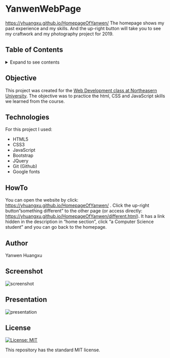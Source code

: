 # YanwenWebPage

https://yhuangxu.github.io/HomepageOfYanwen/
The homepage shows my past experience and my skills. And the up-right button will take you to see my craftwork and my photography project for 2019.

## Table of Contents
<details><summary>Expand to see contents</summary>
<p>

* **[Objective](#objective)**<br />
* **[Technologies](#technologies)**<br />
* **[HowTo](#HowTo)**<br />
* **[Author](#author)**<br />
* **[Screenshot](#screenshot)**<br />
* **[Presentation](#presentation)**<br />
* **[License](#license)**<br />

</p>
</details>

## Objective
This project was created for the [Web Development class at Northeasern University](http://johnguerra.co/classes/webDevelopment_spring_2019/). The objective was to practice the html, CSS and JavaScript skills we learned from the course.

## Technologies
For this project I used: 
* HTML5
* CSS3
* JavaScript
* Bootstrap
* JQuery
* Git (Github)
* Google fonts

## HowTo
You can open the website by click: https://yhuangxu.github.io/HomepageOfYanwen/ . Click the up-right button”something different” to the other page (or access directly: https://yhuangxu.github.io/HomepageOfYanwen/different.html). It has a link hidden in the description in “home section”, click “a Computer Science student” and you can go back to the homepage.

## Author
Yanwen Huangxu

## Screenshot
![screenshot](https://drive.google.com/open?id=1J_a5V7R_fHufc48AqvaCqgJTv6jMbcdb)

## Presentation
![presentation](https://drive.google.com/open?id=1J_a5V7R_fHufc48AqvaCqgJTv6jMbcdb)

## License
[![License: MIT](https://img.shields.io/badge/License-MIT-yellow.svg)](https://opensource.org/licenses/MIT)

This repository has the standard MIT license. 

